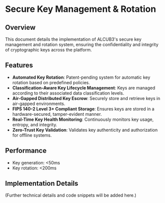 # Secure Key Management & Rotation

## Overview
This document details the implementation of ALCUB3's secure key management and rotation system, ensuring the confidentiality and integrity of cryptographic keys across the platform.

## Features
- **Automated Key Rotation**: Patent-pending system for automatic key rotation based on predefined policies.
- **Classification-Aware Key Lifecycle Management**: Keys are managed according to their associated data classification levels.
- **Air-Gapped Distributed Key Escrow**: Securely store and retrieve keys in air-gapped environments.
- **FIPS 140-2 Level 3+ Compliant Storage**: Ensures keys are stored in a hardware-secured, tamper-evident manner.
- **Real-Time Key Health Monitoring**: Continuously monitors key usage, entropy, and integrity.
- **Zero-Trust Key Validation**: Validates key authenticity and authorization for offline systems.

## Performance
- Key generation: <50ms
- Key rotation: <200ms

## Implementation Details
(Further technical details and code snippets will be added here.)
